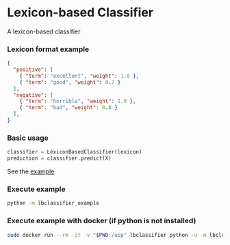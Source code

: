 # Lexicon-based Classifier

A lexicon-based classifier

### Lexicon format example

```json
{
  "positive": [
    { "term": "excellent", "weight": 1.0 },
    { "term": "good", "weight": 0.7 }
  ],
  "negative": [
    { "term": "horrible", "weight": 1.0 },
    { "term": "bad", "weight": 0.8 }
  ],
}
```

### Basic usage

```python
classifier = LexiconBasedClassifier(lexicon)
prediction = classifier.predict(X)
```

See the [example](./libclassifier_example.py)

### Execute example

```bash
python -m lbclassifier_example
```

### Execute example with docker (if python is not installed)

```bash
sudo docker run --rm -it -v "$PWD:/app" lbclassifier python -u -m lbclassifier_example
```

